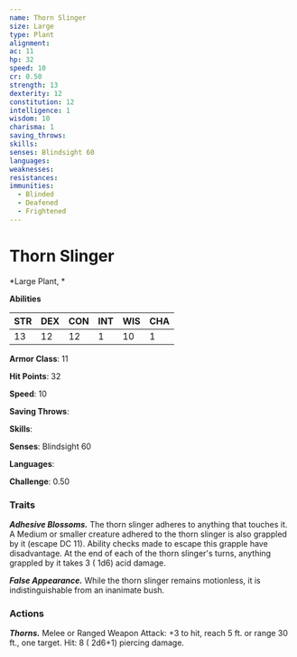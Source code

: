 ```yaml
---
name: Thorn Slinger
size: Large
type: Plant
alignment: 
ac: 11
hp: 32
speed: 10
cr: 0.50
strength: 13
dexterity: 12
constitution: 12
intelligence: 1
wisdom: 10
charisma: 1
saving_throws: 
skills: 
senses: Blindsight 60
languages: 
weaknesses:
resistances:
immunities:
  - Blinded
  - Deafened
  - Frightened
---
```


# Thorn Slinger

*Large Plant, *

**Abilities**

| STR | DEX | CON | INT | WIS | CHA |
| --- | --- | --- | --- | --- | --- |
| 13 | 12 | 12 | 1 | 10 | 1 |

**Armor Class**: 11

**Hit Points**: 32

**Speed**: 10

**Saving Throws**: 

**Skills**: 

**Senses**: Blindsight 60

**Languages**: 

**Challenge**: 0.50


### Traits
***Adhesive Blossoms.*** The thorn slinger adheres to anything that touches it. A Medium or smaller creature adhered to the thorn slinger is also grappled by it (escape DC 11). Ability checks made to escape this grapple have disadvantage. At the end of each of the thorn slinger's turns, anything grappled by it takes 3 ( 1d6) acid damage.

***False Appearance.*** While the thorn slinger remains motionless, it is indistinguishable from an inanimate bush.


### Actions
***Thorns.*** Melee or Ranged Weapon Attack:  +3 to hit, reach 5 ft. or range 30 ft., one target. Hit: 8 ( 2d6+1) piercing damage.

